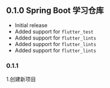 ## 0.1.0 Spring Boot 学习仓库
* Initial release
* Added support for `flutter_test`
* Added support for `flutter_lints`
* Added support for `flutter_lints`
* Added support for `flutter_lints`
### 0.1.1
1.创建新项目